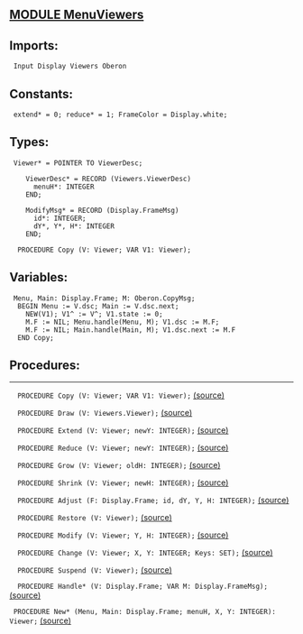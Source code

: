 
## [MODULE MenuViewers](https://github.com/io-core/System/blob/main/MenuViewers.Mod)

  ## Imports:
` Input Display Viewers Oberon`

## Constants:
```
 extend* = 0; reduce* = 1; FrameColor = Display.white;

```
## Types:
```
 Viewer* = POINTER TO ViewerDesc;

    ViewerDesc* = RECORD (Viewers.ViewerDesc)
      menuH*: INTEGER
    END;

    ModifyMsg* = RECORD (Display.FrameMsg)
      id*: INTEGER;
      dY*, Y*, H*: INTEGER
    END;

  PROCEDURE Copy (V: Viewer; VAR V1: Viewer);
```
## Variables:
```
 Menu, Main: Display.Frame; M: Oberon.CopyMsg;
  BEGIN Menu := V.dsc; Main := V.dsc.next;
    NEW(V1); V1^ := V^; V1.state := 0;
    M.F := NIL; Menu.handle(Menu, M); V1.dsc := M.F;
    M.F := NIL; Main.handle(Main, M); V1.dsc.next := M.F
  END Copy;

```
## Procedures:
---

`  PROCEDURE Copy (V: Viewer; VAR V1: Viewer);` [(source)](https://github.com/io-core/System/blob/main/MenuViewers.Mod#L24)


`  PROCEDURE Draw (V: Viewers.Viewer);` [(source)](https://github.com/io-core/System/blob/main/MenuViewers.Mod#L32)


`  PROCEDURE Extend (V: Viewer; newY: INTEGER);` [(source)](https://github.com/io-core/System/blob/main/MenuViewers.Mod#L40)


`  PROCEDURE Reduce (V: Viewer; newY: INTEGER);` [(source)](https://github.com/io-core/System/blob/main/MenuViewers.Mod#L51)


`  PROCEDURE Grow (V: Viewer; oldH: INTEGER);` [(source)](https://github.com/io-core/System/blob/main/MenuViewers.Mod#L55)


`  PROCEDURE Shrink (V: Viewer; newH: INTEGER);` [(source)](https://github.com/io-core/System/blob/main/MenuViewers.Mod#L65)


`  PROCEDURE Adjust (F: Display.Frame; id, dY, Y, H: INTEGER);` [(source)](https://github.com/io-core/System/blob/main/MenuViewers.Mod#L69)


`  PROCEDURE Restore (V: Viewer);` [(source)](https://github.com/io-core/System/blob/main/MenuViewers.Mod#L74)


`  PROCEDURE Modify (V: Viewer; Y, H: INTEGER);` [(source)](https://github.com/io-core/System/blob/main/MenuViewers.Mod#L88)


`  PROCEDURE Change (V: Viewer; X, Y: INTEGER; Keys: SET);` [(source)](https://github.com/io-core/System/blob/main/MenuViewers.Mod#L112)


`  PROCEDURE Suspend (V: Viewer);` [(source)](https://github.com/io-core/System/blob/main/MenuViewers.Mod#L168)


`  PROCEDURE Handle* (V: Display.Frame; VAR M: Display.FrameMsg);` [(source)](https://github.com/io-core/System/blob/main/MenuViewers.Mod#L175)


`  PROCEDURE New* (Menu, Main: Display.Frame; menuH, X, Y: INTEGER): Viewer; ` [(source)](https://github.com/io-core/System/blob/main/MenuViewers.Mod#L208)

